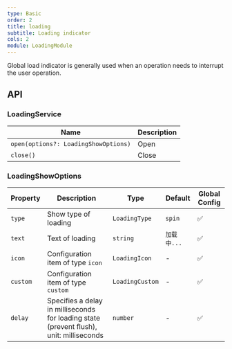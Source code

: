 ```yaml
---
type: Basic
order: 2
title: loading
subtitle: Loading indicator
cols: 2
module: LoadingModule
---
```


Global load indicator is generally used when an operation needs to interrupt the user operation.

## API

### LoadingService

| Name | Description |
|------|-------------|
| `open(options?: LoadingShowOptions)` | Open |
| `close()` | Close |

### LoadingShowOptions

| Property | Description | Type | Default | Global Config |
|----------|-------------|------|---------|---------------|
| `type` | Show type of loading | `LoadingType` | `spin` | ✅ |
| `text` | Text of loading | `string` | `加载中...` | ✅ |
| `icon` | Configuration item of type `icon` | `LoadingIcon` | - | ✅ |
| `custom` | Configuration item of type `custom` | `LoadingCustom` | - | ✅ |
| `delay` | Specifies a delay in milliseconds for loading state (prevent flush), unit: milliseconds | `number` | - | ✅ |
